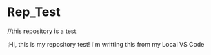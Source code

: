 # Rep_Test
//this repository is a test

¡Hi, this is my repository test!
I'm writting this from my Local VS Code